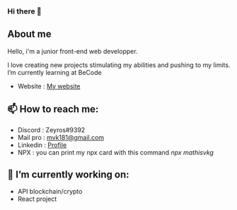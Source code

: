 ### Hi there 👋

## About me
Hello, i'm a junior front-end web developper.

I love creating new projects stimulating my abilities and pushing to my limits.
I’m currently learning at BeCode
<br>
- Website : <a href="https://mathisvkg.github.io/Portfolio/" target="_blank">My website</a>

## 📫 How to reach me: 
- Discord  : Zeyros#9392
- Mail pro : mvk181@gmail.com
- Linkedin : <a href="https://www.linkedin.com/in/mathis-vkg/" target="_blank">Profile</a>
- NPX : you can print my npx card with this command *npx mathisvkg*


## 🔭 I’m currently working on:
- API blockchain/crypto
- React project

<!--
**MathisVkg/MathisVkg** is a ✨ _special_ ✨ repository because its `README.md` (this file) appears on your GitHub profile.

Here are some ideas to get you started:

- 🔭 I’m currently working on ...
- 🌱 I’m currently learning ...
- 👯 I’m looking to collaborate on ...
- 🤔 I’m looking for help with ...
- 💬 Ask me about ...
- 📫 How to reach me: ...
- 😄 Pronouns: ...
- ⚡ Fun fact: ...
-->

